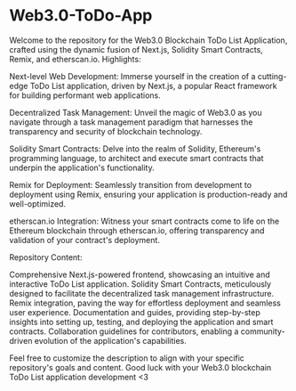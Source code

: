 # Web3.0-ToDo-App
Welcome to the repository for the Web3.0 Blockchain ToDo List Application, crafted using the dynamic fusion of Next.js, Solidity Smart Contracts, Remix, and etherscan.io. 
Highlights:

Next-level Web Development: Immerse yourself in the creation of a cutting-edge ToDo List application, driven by Next.js, a popular React framework for building performant web applications.

Decentralized Task Management: Unveil the magic of Web3.0 as you navigate through a task management paradigm that harnesses the transparency and security of blockchain technology.

Solidity Smart Contracts: Delve into the realm of Solidity, Ethereum's programming language, to architect and execute smart contracts that underpin the application's functionality.

Remix for Deployment: Seamlessly transition from development to deployment using Remix, ensuring your application is production-ready and well-optimized.

etherscan.io Integration: Witness your smart contracts come to life on the Ethereum blockchain through etherscan.io, offering transparency and validation of your contract's deployment.

Repository Content:

Comprehensive Next.js-powered frontend, showcasing an intuitive and interactive ToDo List application.
Solidity Smart Contracts, meticulously designed to facilitate the decentralized task management infrastructure.
Remix integration, paving the way for effortless deployment and seamless user experience.
Documentation and guides, providing step-by-step insights into setting up, testing, and deploying the application and smart contracts.
Collaboration guidelines for contributors, enabling a community-driven evolution of the application's capabilities.


Feel free to customize the description to align with your specific repository's goals and content. Good luck with your Web3.0 blockchain ToDo List application development <3
